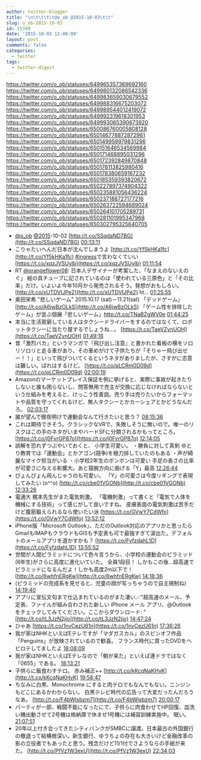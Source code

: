 ```yaml
---
author: twitter-blogger
title: "\n\t\t\t\t@o_ob @2015-10-03\t\t"
slug: o_ob-2015-10-03
id: 15349
date: '2015-10-03 12:00:00'
layout: post
comments: false
categories:
  - twitter
tags:
  - twitter-digest
---
```


https://twitter.com/o_ob/statuses/649965357369692160 https://twitter.com/o_ob/statuses/649980132086542336 https://twitter.com/o_ob/statuses/649983659030679552 https://twitter.com/o_ob/statuses/649988316675203072 https://twitter.com/o_ob/statuses/649989544012419072 https://twitter.com/o_ob/statuses/649992319618301953 https://twitter.com/o_ob/statuses/649993065390673920 https://twitter.com/o_ob/statuses/650086760005808128 https://twitter.com/o_ob/statuses/650146778872872961 https://twitter.com/o_ob/statuses/650149959979831296 https://twitter.com/o_ob/statuses/650151646534569984 https://twitter.com/o_ob/statuses/650171468895031296 https://twitter.com/o_ob/statuses/650172392849870848 https://twitter.com/o_ob/statuses/650178113825980416 https://twitter.com/o_ob/statuses/650178380659167232 https://twitter.com/o_ob/statuses/650185359393820672 https://twitter.com/o_ob/statuses/650227897374904322 https://twitter.com/o_ob/statuses/650235881056436224 https://twitter.com/o_ob/statuses/650237188727177216 https://twitter.com/o_ob/statuses/650263722594689024 https://twitter.com/o_ob/statuses/650264101705289731 https://twitter.com/o_ob/statuses/650281101995347968 https://twitter.com/o_ob/statuses/650302795325640705  

*   [@o_ob](https://twitter.com/o_ob) [@2015](https://twitter.com/2015)-10-02 [http://t.co/SSqdaND7BG](http://t.co/SSqdaND7BG) [00:13:11](https://twitter.com/o_ob/statuses/649965357369692160)
*   こりゃたいへんだ日本が沈んでしまうよ [http://t.co/Yf5kHKa1fc](http://t.co/Yf5kHKa1fc) [#ingress](https://twitter.com/search?q=%23ingress&src=hash)で言わなくていい [https://t.co/xqzJVSUylb](https://t.co/xqzJVSUylb) [01:11:54](https://twitter.com/o_ob/statuses/649980132086542336)
*   RT [@orangeflower08](https://twitter.com/orangeflower08): 日本人デザイナーが考案した、「なまえのないえのぐ」 絵の具チューブに記されているのは「使われている三原色」と「その比率」だけ。いよいよ今年10月から発売されるそう。発想がおもしろい。 [http://t.co/xUTDVIJPe2](http://t.co/xUTDVIJPe2) ht… [01:25:55](https://twitter.com/o_ob/statuses/649983659030679552)
*   奥田栄希 "悲しいゲーム" 2015.10.17 (sat)－11.21(sat) 「デッドゲーム」 [http://t.co/A6jwBzOLkS](http://t.co/A6jwBzOLkS) 「ゲーム性を排除したゲーム」が並ぶ個展「悲しいゲーム」http://t.co/TNaBZgWV0e [01:44:25](https://twitter.com/o_ob/statuses/649988316675203072)
*   本当に生活貧窮している人はタクシードライバーをするのではなくて、ロボットタクシーに当たり屋するでしょうね…。 [https://t.co/TaeVZynUOH](https://t.co/TaeVZynUOH) [01:49:18](https://twitter.com/o_ob/statuses/649989544012419072)
*   昔「激烈バカ」というマンガで『飛び出し注意』と書かれた看板の横をソロリソロリと走る車があり、その車めがけて子供たちが「そりゃー飛び出せー！！」といって飛びついてくるというネタがありましたが、さすがに恣意は難しい。ばれはするけど。 [https://t.co/pLCRm0D09d](https://t.co/pLCRm0D09d) [02:00:19](https://twitter.com/o_ob/statuses/649992319618301953)
*   Amazonのマーケットプレイス保証を例に挙げると、実際に事故が起きたりしないと誰も困らないし、問答無用で売主が交換に応じなければならないという仕組みを考えると、けっこう性善説。売り手は売りたいからフォーマットや品質を守ってくれるけど、無人タクシーとかカーシェアとかどうなんだろ。 [02:03:17](https://twitter.com/o_ob/statuses/649993065390673920)
*   誰が望んで徹夜明けで運動会なんて行きたいと思う？ [08:15:36](https://twitter.com/o_ob/statuses/650086760005808128)
*   これは期待できそう。クラシックなVRで、失敗しそうに無いので。唯一のリスクはこの手のネタがいまやハードSFに分類されるかもってところ。 [https://t.co/j0FvrGP87o](https://t.co/j0FvrGP87o) [12:14:05](https://twitter.com/o_ob/statuses/650146778872872961)
*   誤解を恐れずつぶやいておくと、 小学生可愛い。 ・勝負に対して真剣 ゆとり教育では「運動会」とかアゴン(競争)を極力排していたのもある ・声が綺麗なマイク担当がいる ・小学校2年生のポンポンは可愛い 手足の長さの比率が可愛さに与える影響大。あと猿腕方向に曲げる「Y」最高 [12:26:44](https://twitter.com/o_ob/statuses/650149959979831296)
*   ぴょんぴょん飛んじゃうのも可愛い。 「Y」の可愛さは今度リギングで表現してみたい (o^^o) [http://t.co/cbe01VGONb](http://t.co/cbe01VGONb) [12:33:26](https://twitter.com/o_ob/statuses/650151646534569984)
*   電通大 梶本先生がまた電気刺激。 「電機刺激」って書くと「電気で人体を機械にする技術」って感じがして良いですね。 皮膚表面の電気刺激は苦手だけど腹筋鍛えられるなら使いたい派 [https://t.co/GVwY7CdWfo](https://t.co/GVwY7CdWfo) [13:52:12](https://twitter.com/o_ob/statuses/650171468895031296)
*   iPhone版「Microsoft Outlook」、ただのOutlook対応のアプリかと思ったらGmailもIMAPもクラウドもGISも予定表も可で最強すぎて涙出た。デフォルトのメールアプリを退かすかも？ [https://t.co/FyfzdahL1D](https://t.co/FyfzdahL1D) [13:55:52](https://twitter.com/o_ob/statuses/650172392849870848)
*   世間が人間ピラミッドについて色々言うから、小学校の運動会のピラミッド(6年生)がさらに高度に進化いていた。 全員1段目！ しかもこの後...超高速でピラミッドになるんだよ！しかも高度2m以下で！ [http://t.co/6whfnERgKw](http://t.co/6whfnERgKw) [14:18:36](https://twitter.com/o_ob/statuses/650178113825980416)
*   (ピラミッドの完成系を見せると、児童の顔が写っちゃうので自主規制ね) [14:19:40](https://twitter.com/o_ob/statuses/650178380659167232)
*   アプリに宣伝文句まで仕込まれているのがまた凄い／"超高速のメール、予定表、ファイルが組み合わされた新しい iPhone メール アプリ、@Outlook をチェックしてみてください。ここからダウンロード: " [http://t.co/tL3JzN2jio](http://t.co/tL3JzN2jio) [14:47:24](https://twitter.com/o_ob/statuses/650185359393820672)
*   ひゃあ [https://t.co/1nvCezU61n](https://t.co/1nvCezU61n) [17:36:26](https://twitter.com/o_ob/statuses/650227897374904322)
*   我が家はNHKといえばEテレですが「マダガスカル」のスピンオフ作品「Penguins」が放映されているので歓喜。 フランス時代に買ったDVDをヘビロテしてましたよ [18:08:09](https://twitter.com/o_ob/statuses/650235881056436224)
*   我が家はNHKといえばEテレなので「朝が来た」といえば連ドラではなく「0655」である。 [18:13:21](https://twitter.com/o_ob/statuses/650237188727177216)
*   子供らに飯食わすテロ。 赤み補正++ [http://t.co/kKcqNaKHvK](http://t.co/kKcqNaKHvK) [19:58:47](https://twitter.com/o_ob/statuses/650263722594689024)
*   ちなみに白黒、Monochrome にすると肉テロでもなんでもない。ニンジンもどこにあるかわからない。 白黒テレビ時代の広告って大変だったんだろうなあ。 [http://t.co/F4bWIsbzm7](http://t.co/F4bWIsbzm7) [20:00:17](https://twitter.com/o_ob/statuses/650264101705289731)
*   パーティが一部、戦闘不能になったにで、子供らに肉食わせてHP回復、皿洗い機出動させて2号機は格納庫で休ませ1号機には補習訓練実施中。 眠い。 [21:07:51](https://twitter.com/o_ob/statuses/650281101995347968)
*   20年以上付き合ってきたシティバンクがSMBCに譲渡。日本最古の外国銀行の撤退って結構根深い。新生銀行、ゆうちょの存在も大きいけど金融改革の影の立役者でもあったと思う。残念だけど11/1付でさようならの手紙が来た。 [http://t.co/PfVz1W3exU](http://t.co/PfVz1W3exU) [22:34:03](https://twitter.com/o_ob/statuses/650302795325640705)